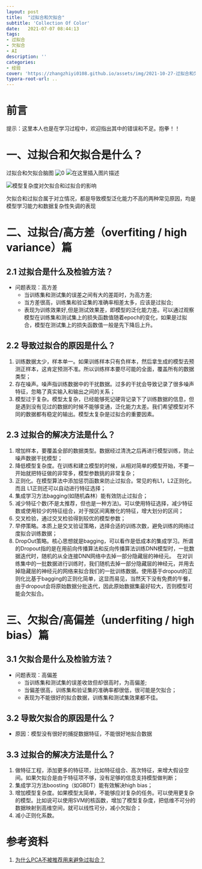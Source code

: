 ```yaml
---
layout: post
title:  "过拟合和欠拟合"
subtitle: 'Collection Of Color'
date:   2021-07-07 08:44:13
tags:
- 过拟合
- 欠拟合
- AI
description: ''
categories:
- 经验
cover: 'https://zhangzhiyi0108.github.io/assets/img/2021-10-27-过拟合和欠拟合/过拟合和欠拟合.png'
typora-root-url: ..
---
```

  
# 前言

提示：这里本人也是在学习过程中，欢迎指出其中的错误和不足。抱拳！！


# 一、过拟合和欠拟合是什么？

过拟合和欠拟合脑图
![0](/assets/img/2021-10-27-过拟合和欠拟合/过拟合和欠拟合脑图.png)
![在这里插入图片描述](/assets/img/2021-10-27-过拟合和欠拟合/过拟合和欠拟合脑图.png)

![模型复杂度对欠拟合和过拟合的影响](https://zhangzhiyi0108.github.io/assets/img/2021-10-27-过拟合和欠拟合/模型复杂度对欠拟合和过拟合的影响.png)

欠拟合和过拟合属于对立情况，都是导致模型泛化能力不高的两种常见原因，均是模型学习能力和数据复杂性失调的表现

# 二、过拟合/高方差（overfiting / high variance）篇

## 2.1 过拟合是什么及检验方法？

- 问题表现：高方差
  - 当训练集和测试集的误差之间有大的差距时，为高方差;
  - 当方差很高，训练集和验证集的准确率相差太多，应该是过拟合;
  - 表现为训练效果好,但是测试效果差，即模型的泛化能力差。可以通过观察模型在训练集和测试集上的损失函数值随着epoch的变化，如果是过拟合，模型在测试集上的损失函数值一般是先下降后上升。

## 2.2 导致过拟合的原因是什么？

1. 训练数据太少，样本单一。如果训练样本只有负样本，然后拿生成的模型去预测正样本，这肯定预测不准。所以训练样本要尽可能的全面，覆盖所有的数据类型；
2. 存在噪声。噪声指训练数据中的干扰数据。过多的干扰会导致记录了很多噪声特征，忽略了真实输入和输出之间的关系；
3. 模型过于复杂。模型太复杂，已经能够死记硬背记录下了训练数据的信息，但是遇到没有见过的数据的时候不能够变通，泛化能力太差。我们希望模型对不同的数据都有稳定的输出。模型太复杂是过拟合的重要因素。

## 2.3 过拟合的解决方法是什么？

1. 增加样本，要覆盖全部的数据类型。数据经过清洗之后再进行模型训练，防止噪声数据干扰模型；
2. 降低模型复杂度。在训练和建立模型的时候，从相对简单的模型开始，不要一开始就把特征做的非常多，模型参数挑的非常复杂；
3. 正则化。在模型算法中添加惩罚函数来防止过拟合。常见的有L1，L2正则化。而且 L1正则还可以自动进行特征选择；
4. 集成学习方法bagging(如随机森林）能有效防止过拟合；
5. 减少特征个数(不是太推荐，但也是一种方法)。可以使用特征选择，减少特征数或使用较少的特征组合，对于按区间离散化的特征，增大划分的区间；
6. 交叉检验，通过交叉检验得到较优的模型参数；
7. 早停策略。本质上是交叉验证策略，选择合适的训练次数，避免训练的网络过度拟合训练数据；
8. DropOut策略。核心思想就是bagging，可以看作是低成本的集成学习。所谓的Dropout指的是在用前向传播算法和反向传播算法训练DNN模型时，一批数据迭代时，随机的从全连接DNN网络中去掉一部分隐藏层的神经元。　在对训练集中的一批数据进行训练时，我们随机去掉一部分隐藏层的神经元，并用去掉隐藏层的神经元的网络来拟合我们的一批训练数据。使用基于dropout的正则化比基于bagging的正则化简单，这显而易见，当然天下没有免费的午餐，由于dropout会将原始数据分批迭代，因此原始数据集最好较大，否则模型可能会欠拟合。

# 三、欠拟合/高偏差（underfiting / high bias）篇

## 3.1 欠拟合是什么及检验方法？

- 问题表现：高偏差
  - 当训练集和测试集的误差收敛但却很高时，为高偏差;
  - 当偏差很高，训练集和验证集的准确率都很低，很可能是欠拟合；
  - 表现为不能很好的拟合数据，训练集和测试集效果都不佳。

## 3.2 导致欠拟合的原因是什么？

- 原因：模型没有很好的捕捉数据特征，不能很好地拟合数据

## 3.3 过拟合的解决方法是什么？

1. 做特征工程，添加更多的特征项，比如特征组合、高次特征，来增大假设空间。如果欠拟合是由于特征项不够，没有足够的信息支持模型做判断；
2. 集成学习方法boosting（如GBDT）能有效解决high bias；
3. 增加模型复杂度。如果模型太简单，不能够应对复杂的任务。可以使用更复杂的模型。比如说可以使用SVM的核函数，增加了模型复杂度，把低维不可分的数据映射到高维空间，就可以线性可分，减小欠拟合；
4. 减小正则化系数。

# 参考资料

1. [为什么PCA不被推荐用来避免过拟合？](https://www.zhihu.com/question/47121788)
